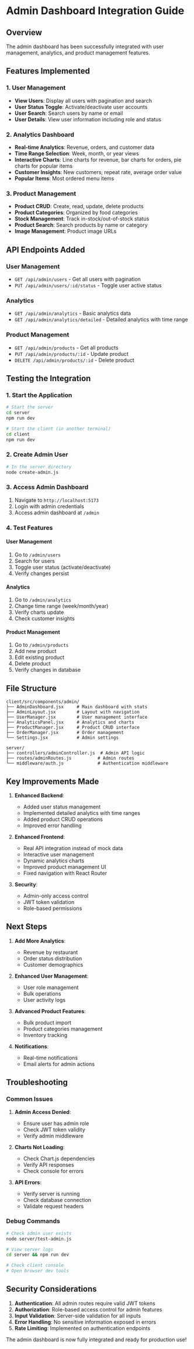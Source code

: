# Admin Dashboard Integration Guide

## Overview
The admin dashboard has been successfully integrated with user management, analytics, and product management features.

## Features Implemented

### 1. User Management
- **View Users**: Display all users with pagination and search
- **User Status Toggle**: Activate/deactivate user accounts
- **User Search**: Search users by name or email
- **User Details**: View user information including role and status

### 2. Analytics Dashboard
- **Real-time Analytics**: Revenue, orders, and customer data
- **Time Range Selection**: Week, month, or year views
- **Interactive Charts**: Line charts for revenue, bar charts for orders, pie charts for popular items
- **Customer Insights**: New customers, repeat rate, average order value
- **Popular Items**: Most ordered menu items

### 3. Product Management
- **Product CRUD**: Create, read, update, delete products
- **Product Categories**: Organized by food categories
- **Stock Management**: Track in-stock/out-of-stock status
- **Product Search**: Search products by name or category
- **Image Management**: Product image URLs

## API Endpoints Added

### User Management
- `GET /api/admin/users` - Get all users with pagination
- `PUT /api/admin/users/:id/status` - Toggle user active status

### Analytics
- `GET /api/admin/analytics` - Basic analytics data
- `GET /api/admin/analytics/detailed` - Detailed analytics with time range

### Product Management
- `GET /api/admin/products` - Get all products
- `PUT /api/admin/products/:id` - Update product
- `DELETE /api/admin/products/:id` - Delete product

## Testing the Integration

### 1. Start the Application
```bash
# Start the server
cd server
npm run dev

# Start the client (in another terminal)
cd client
npm run dev
```

### 2. Create Admin User
```bash
# In the server directory
node create-admin.js
```

### 3. Access Admin Dashboard
1. Navigate to `http://localhost:5173`
2. Login with admin credentials
3. Access admin dashboard at `/admin`

### 4. Test Features

#### User Management
1. Go to `/admin/users`
2. Search for users
3. Toggle user status (activate/deactivate)
4. Verify changes persist

#### Analytics
1. Go to `/admin/analytics`
2. Change time range (week/month/year)
3. Verify charts update
4. Check customer insights

#### Product Management
1. Go to `/admin/products`
2. Add new product
3. Edit existing product
4. Delete product
5. Verify changes in database

## File Structure
```
client/src/components/admin/
├── AdminDashboard.jsx     # Main dashboard with stats
├── AdminLayout.jsx        # Layout with navigation
├── UserManager.jsx        # User management interface
├── AnalyticsPanel.jsx     # Analytics and charts
├── ProductManager.jsx     # Product CRUD interface
├── OrderManager.jsx       # Order management
└── Settings.jsx           # Admin settings

server/
├── controllers/adminController.js  # Admin API logic
├── routes/adminRoutes.js          # Admin routes
└── middleware/auth.js             # Authentication middleware
```

## Key Improvements Made

1. **Enhanced Backend**:
   - Added user status management
   - Implemented detailed analytics with time ranges
   - Added product CRUD operations
   - Improved error handling

2. **Enhanced Frontend**:
   - Real API integration instead of mock data
   - Interactive user management
   - Dynamic analytics charts
   - Improved product management UI
   - Fixed navigation with React Router

3. **Security**:
   - Admin-only access control
   - JWT token validation
   - Role-based permissions

## Next Steps

1. **Add More Analytics**:
   - Revenue by restaurant
   - Order status distribution
   - Customer demographics

2. **Enhanced User Management**:
   - User role management
   - Bulk operations
   - User activity logs

3. **Advanced Product Features**:
   - Bulk product import
   - Product categories management
   - Inventory tracking

4. **Notifications**:
   - Real-time notifications
   - Email alerts for admin actions

## Troubleshooting

### Common Issues

1. **Admin Access Denied**:
   - Ensure user has admin role
   - Check JWT token validity
   - Verify admin middleware

2. **Charts Not Loading**:
   - Check Chart.js dependencies
   - Verify API responses
   - Check console for errors

3. **API Errors**:
   - Verify server is running
   - Check database connection
   - Validate request headers

### Debug Commands
```bash
# Check admin user exists
node server/test-admin.js

# View server logs
cd server && npm run dev

# Check client console
# Open browser dev tools
```

## Security Considerations

1. **Authentication**: All admin routes require valid JWT tokens
2. **Authorization**: Role-based access control for admin features
3. **Input Validation**: Server-side validation for all inputs
4. **Error Handling**: No sensitive information exposed in errors
5. **Rate Limiting**: Implemented on authentication endpoints

The admin dashboard is now fully integrated and ready for production use!
